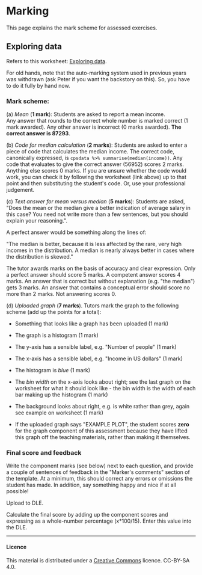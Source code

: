 # Marking

This page explains the mark scheme for assessed exercises.

<a name = "exploring-data"></a>

## Exploring data

Refers to this worksheet: [Exploring data](exploring-incomes.html). 

For old hands, note that the auto-marking system used in previous years was
withdrawn (ask Peter if you want the backstory on this). So, you have to do it
fully by hand now. 

### Mark scheme:

(a) _Mean_ (**1 mark**): Students are asked to report a mean income.  
     Any answer that rounds to the correct whole number is
    marked correct (1 mark awarded). Any other answer is incorrect (0 marks
    awarded). **The correct answer is 87293**. 

(b) _Code for median calculation_ (**2 marks**): Students are asked to enter a 
    piece of code that calculates the
    median income. The correct code, canonically expressed, is `cpsdata %>%
    summarise(median(income))`.  Any code that evaluates to give the correct
    answer (56952) scores 2 marks.  Anything else scores 0 marks.
    If you are unsure whether the code would work, you can check it by
    following the worksheet (link above) up to that point and then substituting
    the student's code. Or, use your professional judgement. 
    
(c) _Text answer for mean versus median_ (**5 marks**): Students are asked,
"Does the mean or the median give a better indication of average salary in this
case? You need not write more than a few sentences, but you should explain your
reasoning.". 

A perfect answer would be something along the lines of:

"The median is better, because it is less affected by the rare, very high
incomes in the distribution. A median is nearly always better in cases where
the distribution is skewed."

The tutor awards marks on the basis of accuracy and clear expression. Only a
perfect answer should score 5 marks. A competent answer scores 4 marks. An answer 
that is correct but without explanation (e.g. "the median") gets 3 marks. An
answer that contains a conceptual error should score no more than 2 marks. Not
answering scores 0.

(d) _Uploaded graph_ (**7 marks**). Tutors mark the graph to the following
scheme (add up the points for a total):

- Something that looks like a graph has been uploaded (1 mark)

- The graph is a histogram (1 mark)

- The y-axis has a sensible label, e.g. "Number of people" (1 mark)

- The x-axis has a sensible label, e.g. "Income in US dollars" (1 mark)

- The histogram is _blue_ (1 mark)

- The _bin width_ on the x-axis looks about right; see the last graph on the
  worksheet for what it should look like - the bin width is the width of each
  bar making up the histogram (1 mark)
 
 - The background looks about right, e.g. is white rather than grey, again see
   example on worksheet (1 mark)
 
 - If the uploaded graph says "EXAMPLE PLOT", the student scores **zero** for
   the graph component of this assessment because they have lifted this graph
   off the teaching materials, rather than making it themselves.

### Final score and feedback

Write the component marks (see below) next to each question, and provide
a couple of sentences of feedback in the "Marker's comments" section of the template.
At a minimum, this should correct any errors or
omissions the student has made. In addition, say something happy and nice if at
all possible!

Upload to DLE. 

Calculate the final score by adding up the component scores and
expressing as a whole-number percentage (x*100/15). Enter this value into the DLE.


___

#### Licence
This material is distributed under a [Creative Commons](https://creativecommons.org/) licence. CC-BY-SA 4.0. 

